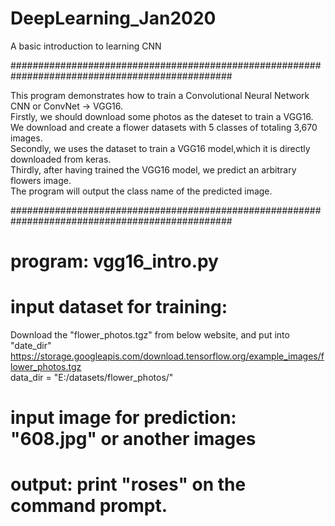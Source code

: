 # DeepLearning_Jan2020
A basic introduction to learning CNN


################################################################################################

This program demonstrates how to train a Convolutional Neural Network CNN or ConvNet -> VGG16.  
Firstly, we should download some photos as the dateset to train a VGG16.  
We download and create a flower datasets with 5 classes of totaling 3,670 images.  
Secondly, we uses the dataset to train a VGG16 model,which it is directly downloaded from keras.  
Thirdly, after having trained the VGG16 model, we predict an arbitrary flowers image.  
The program will output the class name of the predicted image.  

################################################################################################

# program: vgg16_intro.py

# input dataset for training:
Download the "flower_photos.tgz" from below website, and put into "date_dir"  
https://storage.googleapis.com/download.tensorflow.org/example_images/flower_photos.tgz  
data_dir = "E:/datasets/flower_photos/"  

# input image for prediction: "608.jpg" or another images

# output: print "roses" on the command prompt. 

